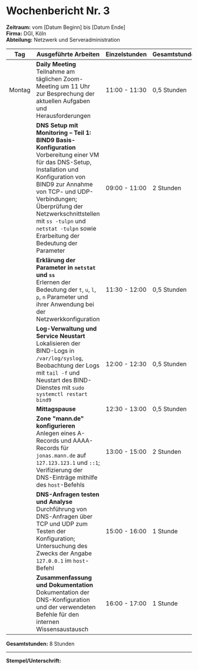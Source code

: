 # Wochenbericht Nr. 3
**Zeitraum:** vom [Datum Beginn] bis [Datum Ende]  
**Firma:** DGI, Köln  
**Abteilung:** Netzwerk und Serveradministration

| Tag      | Ausgeführte Arbeiten | Einzelstunden     | Gesamtstunden |
|----------|-----------------------|-------------------|---------------|
| Montag   | **Daily Meeting**  <br> Teilnahme am täglichen Zoom-Meeting um 11 Uhr zur Besprechung der aktuellen Aufgaben und Herausforderungen | 11:00 - 11:30 | 0,5 Stunden |
|          | **DNS Setup mit Monitoring – Teil 1: BIND9 Basis-Konfiguration**  <br> Vorbereitung einer VM für das DNS-Setup, Installation und Konfiguration von BIND9 zur Annahme von TCP- und UDP-Verbindungen; Überprüfung der Netzwerkschnittstellen mit `ss -tulpn` und `netstat -tulpn` sowie Erarbeitung der Bedeutung der Parameter | 09:00 - 11:00 | 2 Stunden |
|          | **Erklärung der Parameter in `netstat` und `ss`**  <br> Erlernen der Bedeutung der `t`, `u`, `l`, `p`, `n` Parameter und ihrer Anwendung bei der Netzwerkkonfiguration | 11:30 - 12:00 | 0,5 Stunden |
|          | **Log-Verwaltung und Service Neustart**  <br> Lokalisieren der BIND-Logs in `/var/log/syslog`, Beobachtung der Logs mit `tail -f` und Neustart des BIND-Dienstes mit `sudo systemctl restart bind9` | 12:00 - 12:30 | 0,5 Stunden |
|          | **Mittagspause** | 12:30 - 13:00 | 0,5 Stunden |
|          | **Zone "mann.de" konfigurieren**  <br> Anlegen eines A-Records und AAAA-Records für `jonas.mann.de` auf `127.123.123.1` und `::1`; Verifizierung der DNS-Einträge mithilfe des `host`-Befehls | 13:00 - 15:00 | 2 Stunden |
|          | **DNS-Anfragen testen und Analyse**  <br> Durchführung von DNS-Anfragen über TCP und UDP zum Testen der Konfiguration; Untersuchung des Zwecks der Angabe `127.0.0.1` im `host`-Befehl | 15:00 - 16:00 | 1 Stunde |
|          | **Zusammenfassung und Dokumentation**  <br> Dokumentation der DNS-Konfiguration und der verwendeten Befehle für den internen Wissensaustausch | 16:00 - 17:00 | 1 Stunde |

**Gesamtstunden:** 8 Stunden

---

**Stempel/Unterschrift:**  
